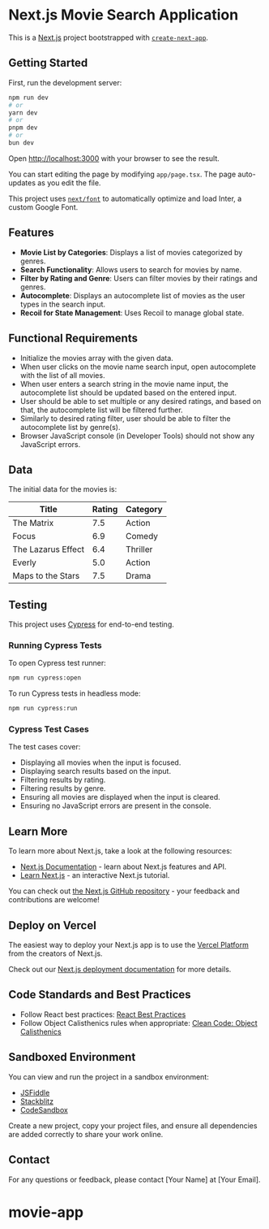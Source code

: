 # Next.js Movie Search Application

This is a [Next.js](https://nextjs.org/) project bootstrapped with [`create-next-app`](https://github.com/vercel/next.js/tree/canary/packages/create-next-app).

## Getting Started

First, run the development server:

```bash
npm run dev
# or
yarn dev
# or
pnpm dev
# or
bun dev
```

Open [http://localhost:3000](http://localhost:3000) with your browser to see the result.

You can start editing the page by modifying `app/page.tsx`. The page auto-updates as you edit the file.

This project uses [`next/font`](https://nextjs.org/docs/basic-features/font-optimization) to automatically optimize and load Inter, a custom Google Font.

## Features

- **Movie List by Categories**: Displays a list of movies categorized by genres.
- **Search Functionality**: Allows users to search for movies by name.
- **Filter by Rating and Genre**: Users can filter movies by their ratings and genres.
- **Autocomplete**: Displays an autocomplete list of movies as the user types in the search input.
- **Recoil for State Management**: Uses Recoil to manage global state.

## Functional Requirements

- Initialize the movies array with the given data.
- When user clicks on the movie name search input, open autocomplete with the list of all movies.
- When user enters a search string in the movie name input, the autocomplete list should be updated based on the entered input.
- User should be able to set multiple or any desired ratings, and based on that, the autocomplete list will be filtered further.
- Similarly to desired rating filter, user should be able to filter the autocomplete list by genre(s).
- Browser JavaScript console (in Developer Tools) should not show any JavaScript errors.

## Data

The initial data for the movies is:

| Title              | Rating | Category |
| ------------------ | ------ | -------- |
| The Matrix         | 7.5    | Action   |
| Focus              | 6.9    | Comedy   |
| The Lazarus Effect | 6.4    | Thriller |
| Everly             | 5.0    | Action   |
| Maps to the Stars  | 7.5    | Drama    |

## Testing

This project uses [Cypress](https://www.cypress.io/) for end-to-end testing.

### Running Cypress Tests

To open Cypress test runner:

```bash
npm run cypress:open
```

To run Cypress tests in headless mode:

```bash
npm run cypress:run
```

### Cypress Test Cases

The test cases cover:

- Displaying all movies when the input is focused.
- Displaying search results based on the input.
- Filtering results by rating.
- Filtering results by genre.
- Ensuring all movies are displayed when the input is cleared.
- Ensuring no JavaScript errors are present in the console.

## Learn More

To learn more about Next.js, take a look at the following resources:

- [Next.js Documentation](https://nextjs.org/docs) - learn about Next.js features and API.
- [Learn Next.js](https://nextjs.org/learn) - an interactive Next.js tutorial.

You can check out [the Next.js GitHub repository](https://github.com/vercel/next.js/) - your feedback and contributions are welcome!

## Deploy on Vercel

The easiest way to deploy your Next.js app is to use the [Vercel Platform](https://vercel.com/new?utm_medium=default-template&filter=next.js&utm_source=create-next-app&utm_campaign=create-next-app-readme) from the creators of Next.js.

Check out our [Next.js deployment documentation](https://nextjs.org/docs/deployment) for more details.

## Code Standards and Best Practices

- Follow React best practices: [React Best Practices](https://www.codeinwp.com/blog/react-best-practices/)
- Follow Object Calisthenics rules when appropriate: [Clean Code: Object Calisthenics](https://medium.com/@davidsen/clean-code-object-calisthenics-f6f4dec07c8b)

## Sandboxed Environment

You can view and run the project in a sandbox environment:

- [JSFiddle](https://jsfiddle.net/)
- [Stackblitz](https://stackblitz.com/)
- [CodeSandbox](https://codesandbox.io/)

Create a new project, copy your project files, and ensure all dependencies are added correctly to share your work online.

## Contact

For any questions or feedback, please contact [Your Name] at [Your Email].
# movie-app
